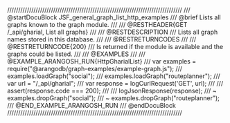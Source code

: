 ////////////////////////////////////////////////////////////////////////////////
/// @startDocuBlock JSF_general_graph_list_http_examples
/// @brief Lists all graphs known to the graph module.
/// 
/// @RESTHEADER{GET /_api/gharial, List all graphs}
/// 
/// @RESTDESCRIPTION
/// Lists all graph names stored in this database.
/// 
/// @RESTRETURNCODES
/// 
/// @RESTRETURNCODE{200}
/// Is returned if the module is available and the graphs could be listed.
/// 
/// @EXAMPLES
/// 
/// @EXAMPLE_ARANGOSH_RUN{HttpGharialList}
///   var examples = require("@arangodb/graph-examples/example-graph.js");
///   examples.loadGraph("social");
///   examples.loadGraph("routeplanner");
///   var url = "/_api/gharial";
///   var response = logCurlRequest('GET', url);
///
///   assert(response.code === 200);
///
///   logJsonResponse(response);
/// ~ examples.dropGraph("social");
/// ~ examples.dropGraph("routeplanner");
/// @END_EXAMPLE_ARANGOSH_RUN
/// @endDocuBlock
////////////////////////////////////////////////////////////////////////////////